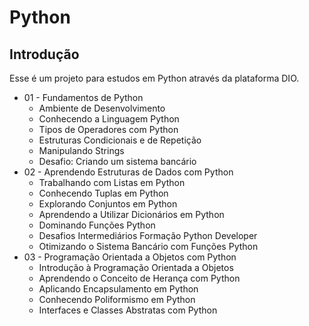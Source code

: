 # Python

## Introdução

Esse é um projeto para estudos em Python através da plataforma DIO.

* 01 - Fundamentos de Python
    * Ambiente de Desenvolvimento
    * Conhecendo a Linguagem Python
    * Tipos de Operadores com Python
    * Estruturas Condicionais e de Repetição
    * Manipulando Strings
    * Desafio: Criando um sistema bancário
* 02 - Aprendendo Estruturas de Dados com Python
    * Trabalhando com Listas em Python
    * Conhecendo Tuplas em Python
    * Explorando Conjuntos em Python
    * Aprendendo a Utilizar Dicionários em Python
    * Dominando Funções Python
    * Desafios Intermediários Formação Python Developer
    * Otimizando o Sistema Bancário com Funções Python
* 03 - Programação Orientada a Objetos com Python
    * Introdução à Programação Orientada a Objetos
    * Aprendendo o Conceito de Herança com Python
    * Aplicando Encapsulamento em Python
    * Conhecendo Poliformismo em Python
    * Interfaces e Classes Abstratas com Python